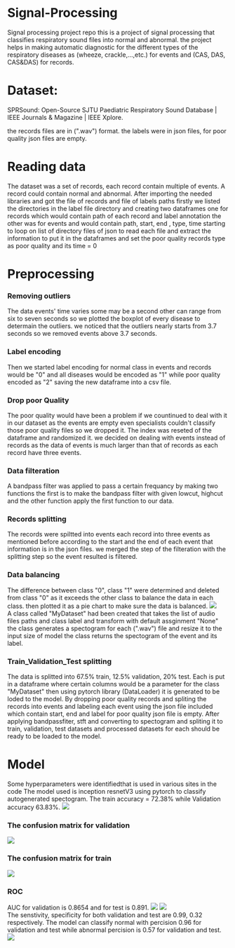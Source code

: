 # Signal-Processing
Signal processing project repo
this is a project of signal processing that classifies respiratory sound files into normal and abnormal.
the project helps in making automatic diagnostic for the different types of the respiratory diseases as (wheeze, crackle,...,etc.) for events and (CAS, DAS, CAS&DAS) for records.
# Dataset:
SPRSound: Open-Source SJTU Paediatric Respiratory Sound Database | IEEE Journals & Magazine | IEEE Xplore.

the records files are in (".wav") format. 
the labels were in json files, for poor quality json files are empty. 
# Reading data
The dataset was a set of records, each record contain multiple of events. A record could contain normal and abnormal.
After importing the needed libraries and got the file of records and file of labels paths 
firstly we listed the directories in the label file directory and creating two dataframes one for records which would contain path of each record and label annotation the other was for events and would contain path, start, end , type, time 
starting to loop on list of directory files of json to read each file and extract the information to put it in the dataframes and set the poor quality records type as poor quality and its time = 0 
# Preprocessing
### Removing outliers
The data events' time varies some may be a second other can range from six to seven seconds so we plotted the boxplot of every disease to determain the outliers. we noticed that the outliers nearly starts from 3.7 seconds so we removed events above 3.7 seconds.
### Label encoding
Then we started label encoding for normal class in events and records would be "0" and all diseases would be encoded as "1" while poor quality encoded as "2" saving the new dataframe into a csv file.
### Drop poor Quality
The poor quality would have been a problem if we countinued to deal with it in our dataset as the events are empty even specialists couldn't classify those poor quality files so we dropped it.
The index was reseted of the dataframe and randomized it.
we decided on dealing with events instead of records as the data of events is much larger than that of records as each record have three events. 
### Data filteration
A bandpass filter was applied to pass a certain frequancy by making two functions the first is to make the bandpass filter with given lowcut, highcut and the other function apply the first function to our data.
### Records splitting
The records were spiltted into events each record into three events as mentioned before according to the start and the end of each event that information is in the json files. we merged the step of the filteration with the splitting step so the event resulted is filtered. 
### Data balancing
The difference between class "0", class "1" were determined and deleted from class "0" as it exceeds the other class to balance the data in each class. then plotted it as a pie chart to make sure the data is balanced.
<img src="https://github.com/SalmaSameh02/Signal-Processing/blob/e7d0cc5f1a9d1971af96b8659d406cb1c05b8d11/chart%20for%20data%20after%20balancing.png"><Br>
A class called "MyDataset" had been created that takes the list of audio files paths and class label and transform with default assginment "None" the class generates a spectogram for each (".wav") file and resize it to the input size of model the class returns the spectogram of the event and its label.
### Train_Validation_Test splitting
The data is splitted into 67.5% train, 12.5% validation, 20% test. Each is put in a dataframe where certain columns would be a parameter for the class "MyDataset" then using pytorch library (DataLoader) it is generated to be loded to the model.
By dropping poor quality records and spliting the records into events and labeling each event using the json file included which contain start, end and label for poor quality json file is empty. After applying bandpassfiter, stft and converting to spectogram and spliting it to train, validation, test datasets and processed datasets for each should be ready to be loaded to the model.
# Model
Some hyperparameters were identifiedthat is used in various sites in the code
The model used is inception resnetV3 using pytorch to classify autogenerated spectogram.
The train accuracy = 72.38% while Validation accuracy 63.83%.
<img src="https://github.com/SalmaSameh02/Signal-Processing/blob/a2bea407f437cba0b90bdc991e3259131301d7f7/Accuracy.png"><Br>
### The confusion matrix for validation
<img src="https://github.com/SalmaSameh02/Signal-Processing/blob/a2bea407f437cba0b90bdc991e3259131301d7f7/Confussion%20matrix%20for%20validation.png"><Br>
### The confusion matrix for train
<img src="https://github.com/SalmaSameh02/Signal-Processing/blob/a2bea407f437cba0b90bdc991e3259131301d7f7/Confussion%20matrix%20for%20test.png"><Br>
### ROC 
AUC for validation is 0.8654 and for test is 0.891.
<img src="https://github.com/SalmaSameh02/Signal-Processing/blob/a2bea407f437cba0b90bdc991e3259131301d7f7/ROC%20for%20vaidation.png">
<img src="https://github.com/SalmaSameh02/Signal-Processing/blob/a2bea407f437cba0b90bdc991e3259131301d7f7/ROC%20for%20test.png"><Br>
The senstivity, specificity for both validation and test are 0.99, 0.32 respectively.
The model can classify normal with percision 0.96 for validation and test while abnormal percision is 0.57 for validation and test.
<img src="https://github.com/SalmaSameh02/Signal-Processing/blob/a2bea407f437cba0b90bdc991e3259131301d7f7/senstivity%2C%20specificity%20for%20validation.png"><Br>

